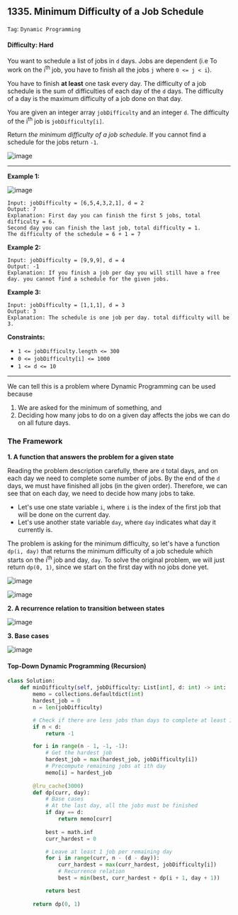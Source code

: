 ## 1335. Minimum Difficulty of a Job Schedule

```Tag```: ```Dynamic Programming```

#### Difficulty: Hard

You want to schedule a list of jobs in ```d``` days. Jobs are dependent (i.e To work on the i<sup>th</sup> job, you have to finish all the jobs ```j``` where ```0 <= j < i```).

You have to finish __at least__ one task every day. The difficulty of a job schedule is the sum of difficulties of each day of the ```d``` days. The difficulty of a day is the maximum difficulty of a job done on that day.

You are given an integer array ```jobDifficulty``` and an integer ```d```. The difficulty of the i<sup>th</sup> job is ```jobDifficulty[i]```.

Return _the minimum difficulty of a job schedule_. If you cannot find a schedule for the jobs return ```-1```.

![image](https://user-images.githubusercontent.com/35042430/219433165-e5b07635-a164-4d98-b23f-02407a5be824.png)

---

__Example 1:__

![image](https://assets.leetcode.com/uploads/2020/01/16/untitled.png)
```
Input: jobDifficulty = [6,5,4,3,2,1], d = 2
Output: 7
Explanation: First day you can finish the first 5 jobs, total difficulty = 6.
Second day you can finish the last job, total difficulty = 1.
The difficulty of the schedule = 6 + 1 = 7 
```

__Example 2:__
```
Input: jobDifficulty = [9,9,9], d = 4
Output: -1
Explanation: If you finish a job per day you will still have a free day. you cannot find a schedule for the given jobs.
```

__Example 3:__
```
Input: jobDifficulty = [1,1,1], d = 3
Output: 3
Explanation: The schedule is one job per day. total difficulty will be 3.
```

__Constraints:__

- ```1 <= jobDifficulty.length <= 300```
- ```0 <= jobDifficulty[i] <= 1000```
- ```1 <= d <= 10```

---

We can tell this is a problem where Dynamic Programming can be used because 
  1. We are asked for the minimum of something, and
  2. Deciding how many jobs to do on a given day affects the jobs we can do on all future days.

### The Framework

__1. A function that answers the problem for a given state__

Reading the problem description carefully, there are ```d``` total days, and on each day we need to complete some number of jobs. By the end of the ```d``` days, we must have finished all jobs (in the given order). Therefore, we can see that on each day, we need to decide how many jobs to take.

  - Let's use one state variable ```i```, where ```i``` is the index of the first job that will be done on the current day.
  - Let's use another state variable ```day```, where ```day``` indicates what day it currently is.

The problem is asking for the minimum difficulty, so let's have a function ```dp(i, day)``` that returns the minimum difficulty of a job schedule which starts on the 
i<sup>th</sup> job and day, ```day```. To solve the original problem, we will just return ```dp(0, 1)```, since we start on the first day with no jobs done yet.

![image](https://leetcode.com/explore/learn/card/Figures/DP1/C3A2_1_cropped.png)

![image](https://leetcode.com/explore/learn/card/Figures/DP1/C3A2_2_cropped.png)

__2. A recurrence relation to transition between states__

![image](https://user-images.githubusercontent.com/35042430/219462362-64341b43-964a-4ec5-b7b8-f4e58196f346.png)


__3. Base cases__

![image](https://user-images.githubusercontent.com/35042430/219463224-59e8ccf6-9f5a-45db-844c-09d118bdff32.png)

#### Top-Down Dynamic Programming (Recursion)

```Python
class Solution:
    def minDifficulty(self, jobDifficulty: List[int], d: int) -> int:
        memo = collections.defaultdict(int)
        hardest_job = 0
        n = len(jobDifficulty)

        # Check if there are less jobs than days to complete at least 1 job per day, have a free day
        if n < d:
            return -1

        for i in range(n - 1, -1, -1):
            # Get the hardest job
            hardest_job = max(hardest_job, jobDifficulty[i])
            # Precompute remaining jobs at ith day
            memo[i] = hardest_job
        
        @lru_cache(3000)
        def dp(curr, day):
            # Base cases
            # At the last day, all the jobs must be finished
            if day == d:
                return memo[curr]
            
            best = math.inf
            curr_hardest = 0

            # Leave at least 1 job per remaining day
            for i in range(curr, n - (d - day)):
                curr_hardest = max(curr_hardest, jobDifficulty[i])
                # Recurrence relation
                best = min(best, curr_hardest + dp(i + 1, day + 1))

            return best
            
        return dp(0, 1)
```
